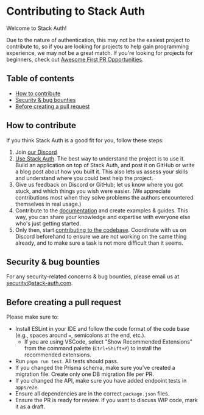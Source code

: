 # Contributing to Stack Auth

Welcome to Stack Auth!

Due to the nature of authentication, this may not be the easiest project to contribute to, so if you are looking for projects to help gain programming experience, we may not be a great match. If you're looking for projects for beginners, check out [Awesome First PR Opportunities](https://github.com/MunGell/awesome-for-beginners).

## Table of contents

<!-- START doctoc generated TOC please keep comment here to allow auto update -->
<!-- DON'T EDIT THIS SECTION, INSTEAD RE-RUN doctoc TO UPDATE -->

- [How to contribute](#how-to-contribute)
- [Security & bug bounties](#security--bug-bounties)
- [Before creating a pull request](#before-creating-a-pull-request)

<!-- END doctoc generated TOC please keep comment here to allow auto update -->


## How to contribute

If you think Stack Auth is a good fit for you, follow these steps:

1. Join [our Discord](https://discord.stack-auth.com)
2. [Use Stack Auth](https://docs.stack-auth.com/getting-started/setup). The best way to understand the project is to use it. Build an application on top of Stack Auth, and post it on GitHub or write a blog post about how you built it. This also lets us assess your skills and understand where you could best help the project.
3. Give us feedback on Discord or GitHub; let us know where you got stuck, and which things you wish were easier. (We appreciate contributions most when they solve problems the authors encountered themselves in real usage.)
4. Contribute to the [documentation](https://docs.stack-auth.com) and create examples & guides. This way, you can share your knowledge and expertise with everyone else who's just getting started.
5. Only then, start [contributing to the codebase](README.md#-development--contribution). Coordinate with us on Discord beforehand to ensure we are not working on the same thing already, and to make sure a task is not more difficult than it seems.


## Security & bug bounties

For any security-related concerns & bug bounties, please email us at [security@stack-auth.com](mailto:security@stack-auth.com).


## Before creating a pull request

Please make sure to:

- Install ESLint in your IDE and follow the code format of the code base (e.g., spaces around `=`, semicolons at the end, etc.).
  - If you are using VSCode, select "Show Recommended Extensions" from the command palette (`Ctrl+Shift+P`) to install the recommended extensions.
- Run `pnpm run test`. All tests should pass.
- If you changed the Prisma schema, make sure you've created a migration file. Create only one DB migration file per PR.
- If you changed the API, make sure you have added endpoint tests in `apps/e2e`.
- Ensure all dependencies are in the correct `package.json` files.
- Ensure the PR is ready for review. If you want to discuss WIP code, mark it as a draft.
